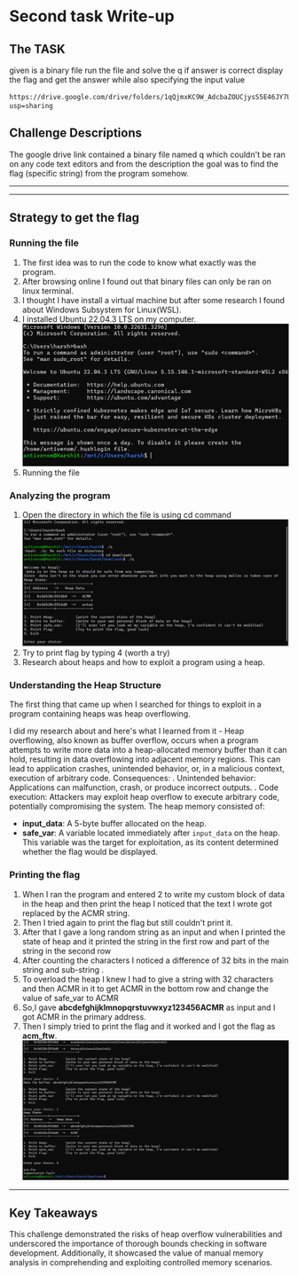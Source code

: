 # Second task  Write-up

## The TASK
 given is a binary file run the file and solve the q if answer is correct display the flag and get the answer while also specifying the input value

    https://drive.google.com/drive/folders/1qQjmxKC9W_AdcbaZOUCjysS5E46JY7UL?usp=sharing


## Challenge Descriptions
The google drive link contained a binary file named q which couldn't be ran on any code text editors and from the description the goal was to find the flag (specific string) from the program somehow.

--- 


---

## Strategy to get the flag
### Running the file
1. The first idea was to run the code to know what exactly was the program.
2. After browsing online I found out that binary files can only be ran on linux terminal.
3. I thought I have install a virtual machine but after some research I found about Windows Subsystem for Linux(WSL).
4. I installed Ubuntu 22.04.3 LTS on my computer.
![alt text](image-2.png)
5. Running the file

### Analyzing the program 
1. Open the directory in which the file is using cd command
![alt text](image.png)
2. Try to print flag by typing 4 (worth a try)
3. Research about heaps and how to exploit a program using a heap.

### Understanding the Heap Structure
The first thing that came up when I searched for things to exploit in a program containing heaps was heap overflowing.

I did my research about and here's what I learned from it -
            Heap overflowing, also known as buffer overflow, occurs when a program attempts to write more data into a heap-allocated memory buffer than it can hold, resulting in data overflowing into adjacent memory regions. This can lead to application crashes, unintended behavior, or, in a malicious context, execution of arbitrary code.
            Consequences:
                    . Unintended behavior: Applications can malfunction, crash, or produce incorrect outputs.
                    . Code execution: Attackers may exploit heap overflow to execute arbitrary code, potentially compromising the system.
The heap memory consisted of:
- **input_data**: A 5-byte buffer allocated on the heap.
- **safe_var**: A variable located immediately after `input_data` on the heap. This variable was the target for exploitation, as its content determined whether the flag would be displayed.

### Printing the flag 
1. When I ran the program and entered 2 to write my custom block of data in the heap and then print the heap I noticed that the text I  wrote got replaced by the ACMR string.
2. Then I tried again to print the flag but still couldn't print it.
3. After that I gave a long random string as an input and when I printed the state of heap and it printed the string in the first row and part of the string in the second row 
4. After counting the characters I noticed a difference of 32 bits in the main string and sub-string .
5. To overload the heap I knew I had to give a string with 32 characters and then ACMR in it to get ACMR in the bottom row and change the value of safe_var to ACMR
6. So,I gave **abcdefghijklmnopqrstuvwxyz123456ACMR** as input and I got ACMR in the primary address.
7. Then I simply tried to print the flag and it worked and I got the flag as **acm_ftw**.
![alt text](image-1.png)


---
## Key Takeaways
This challenge demonstrated the risks of heap overflow vulnerabilities and underscored the importance of thorough bounds checking in software development. Additionally, it showcased the value of manual memory analysis in comprehending and exploiting controlled memory scenarios.


